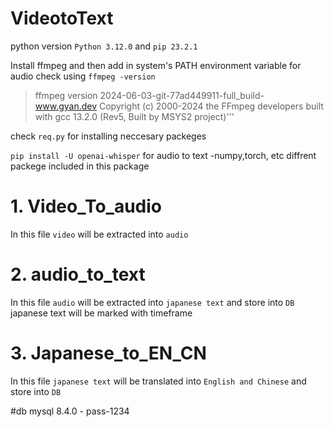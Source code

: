 # VideotoText

python version `Python 3.12.0` and `pip 23.2.1`

Install ffmpeg and then add in system's PATH environment variable for audio 
check using `ffmpeg -version`
> ffmpeg version 2024-06-03-git-77ad449911-full_build-www.gyan.dev Copyright (c) 2000-2024 the FFmpeg developers
built with gcc 13.2.0 (Rev5, Built by MSYS2 project)'''


check `req.py` for installing neccesary packeges

`pip install -U openai-whisper` for audio to text -numpy,torch, etc diffrent packege included in this package

# 1. Video_To_audio
In this file `video` will be extracted into `audio`

# 2. audio_to_text
In this file `audio` will be extracted into `japanese text` and store into `DB`
japanese text will be marked with timeframe

# 3. Japanese_to_EN_CN
In this file `japanese text` will be translated into `English and Chinese` and store into `DB`


#db mysql 8.4.0 - pass-1234